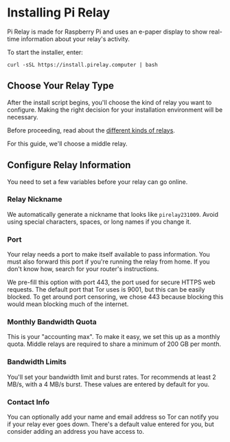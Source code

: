 # Installing Pi Relay

Pi Relay is made for Raspberry Pi and uses an e-paper display to show real-time information about your relay's activity.

To start the installer, enter:

`curl -sSL https://install.pirelay.computer | bash`

## Choose Your Relay Type

After the install script begins, you'll choose the kind of relay you want to configure. Making the right decision for your installation environment will be necessary.

Before proceeding, read about the [different kinds of relays](relay-types.md).

For this guide, we'll choose a middle relay.

## Configure Relay Information

You need to set a few variables before your relay can go online.

### Relay Nickname

We automatically generate a nickname that looks like `pirelay231009`. Avoid using special characters, spaces, or long names if you change it.

### Port

Your relay needs a port to make itself available to pass information. You must also forward this port if you're running the relay from home. If you don't know how, search for your router's instructions. 

We pre-fill this option with port 443, the port used for secure HTTPS web requests. The default port that Tor uses is 9001, but this can be easily blocked. To get around port censoring, we chose 443 because blocking this would mean blocking much of the internet.

### Monthly Bandwidth Quota

This is your "accounting max". To make it easy, we set this up as a monthly quota. Middle relays are required to share a minimum of 200 GB per month.

### Bandwidth Limits

You'll set your bandwidth limit and burst rates. Tor recommends at least 2 MB/s, with a 4 MB/s burst. These values are entered by default for you.

### Contact Info

You can optionally add your name and email address so Tor can notify you if your relay ever goes down. There's a default value entered for you, but consider adding an address you have access to.